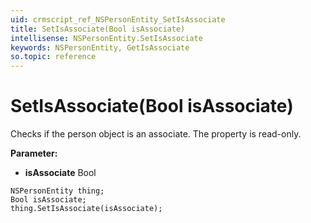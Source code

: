 ```yaml
---
uid: crmscript_ref_NSPersonEntity_SetIsAssociate
title: SetIsAssociate(Bool isAssociate)
intellisense: NSPersonEntity.SetIsAssociate
keywords: NSPersonEntity, GetIsAssociate
so.topic: reference
---
```


# SetIsAssociate(Bool isAssociate)

Checks if the person object is an associate. The property is read-only.

**Parameter:** 
 - **isAssociate** Bool

```crmscript
NSPersonEntity thing;
Bool isAssociate;
thing.SetIsAssociate(isAssociate);
```

